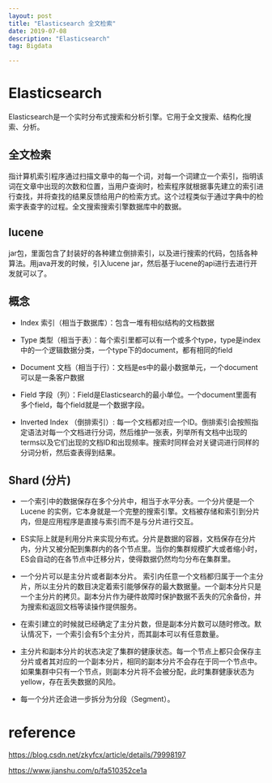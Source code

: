 ```yaml
---
layout: post
title: "Elasticsearch 全文检索"
date: 2019-07-08
description: "Elasticsearch"
tag: Bigdata

---
```


# Elasticsearch

Elasticsearch是一个实时分布式搜索和分析引擎。它用于全文搜索、结构化搜索、分析。


## 全文检索

指计算机索引程序通过扫描文章中的每一个词，对每一个词建立一个索引，指明该词在文章中出现的次数和位置，当用户查询时，检索程序就根据事先建立的索引进行查找，并将查找的结果反馈给用户的检索方式。这个过程类似于通过字典中的检索字表查字的过程。全文搜索搜索引擎数据库中的数据。


## lucene

jar包，里面包含了封装好的各种建立倒排索引，以及进行搜索的代码，包括各种算法。用java开发的时候，引入lucene jar，然后基于lucene的api进行去进行开发就可以了。



## 概念

- Index 索引（相当于数据库）：包含一堆有相似结构的文档数据

- Type 类型（相当于表）：每个索引里都可以有一个或多个type，type是index中的一个逻辑数据分类，一个type下的document，都有相同的field

- Document 文档（相当于行）：文档是es中的最小数据单元，一个document可以是一条客户数据

- Field 字段（列）：Field是Elasticsearch的最小单位。一个document里面有多个field，每个field就是一个数据字段。

- Inverted Index （倒排索引）: 每一个文档都对应一个ID。倒排索引会按照指定语法对每一个文档进行分词，然后维护一张表，列举所有文档中出现的terms以及它们出现的文档ID和出现频率。搜索时同样会对关键词进行同样的分词分析，然后查表得到结果。

## Shard (分片) 

- 一个索引中的数据保存在多个分片中，相当于水平分表。一个分片便是一个Lucene 的实例，它本身就是一个完整的搜索引擎。文档被存储和索引到分片内，但是应用程序是直接与索引而不是与分片进行交互。

- ES实际上就是利用分片来实现分布式。分片是数据的容器，文档保存在分片内，分片又被分配到集群内的各个节点里。当你的集群规模扩大或者缩小时， ES会自动的在各节点中迁移分片，使得数据仍然均匀分布在集群里。

- 一个分片可以是主分片或者副本分片。 索引内任意一个文档都归属于一个主分片，所以主分片的数目决定着索引能够保存的最大数据量。一个副本分片只是一个主分片的拷贝。副本分片作为硬件故障时保护数据不丢失的冗余备份，并为搜索和返回文档等读操作提供服务。

- 在索引建立的时候就已经确定了主分片数，但是副本分片数可以随时修改。默认情况下，一个索引会有5个主分片，而其副本可以有任意数量。

- 主分片和副本分片的状态决定了集群的健康状态。每一个节点上都只会保存主分片或者其对应的一个副本分片，相同的副本分片不会存在于同一个节点中。如果集群中只有一个节点，则副本分片将不会被分配，此时集群健康状态为yellow，存在丢失数据的风险。

- 每一个分片还会进一步拆分为分段（Segment）。





# reference

https://blog.csdn.net/zkyfcx/article/details/79998197

https://www.jianshu.com/p/fa510352ce1a

